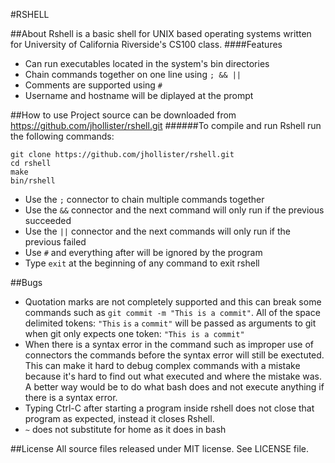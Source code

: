 #RSHELL

##About
Rshell is a basic shell for UNIX based operating systems written for University of California Riverside's CS100 class. 
####Features
* Can run executables located in the system's bin directories
* Chain commands together on one line using `; && ||`
* Comments are supported using `#`
* Username and hostname will be diplayed at the prompt

##How to use
Project source can be downloaded from https://github.com/jhollister/rshell.git
######To compile and run Rshell run the following commands:
```
git clone https://github.com/jhollister/rshell.git
cd rshell
make
bin/rshell
```
* Use the `;` connector to chain multiple commands together
* Use the `&&` connector and the next command will only run if the previous succeeded
* Use the `||` connector and the next commands will only run if the previous failed
* Use `#` and everything after will be ignored by the program
* Type `exit` at the beginning of any command to exit rshell


##Bugs
* Quotation marks are not completely supported and this can break some commands such as `git commit -m "This is a commit"`. All of the space delimited tokens: `"This` `is` `a` `commit"` will be passed as arguments to git when git only expects one token: `"This is a commit"`
* When there is a syntax error in the command such as improper use of connectors the commands before the syntax error will still be exectuted. This can make it hard to debug complex commands with a mistake because it's hard to find out what executed and where the mistake was. A better way would be to do what bash does and not execute anything if there is a syntax error.
* Typing Ctrl-C after starting a program inside rshell does not close that program as expected, instead it closes Rshell.
* `~` does not substitute for home as it does in bash


##License
All source files released under MIT license. See LICENSE file.

